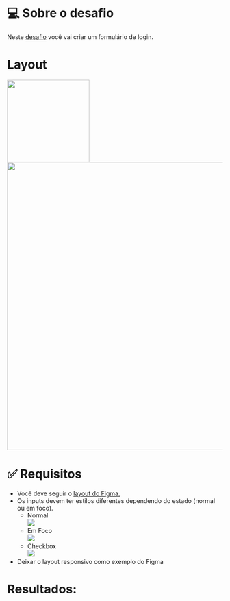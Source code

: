 <h1>💻 Sobre o desafio</h1>
<p>Neste <a href="https://efficient-sloth-d85.notion.site/Desafio-Login-Form-CSS-a10caea5a183494e97eb9ce4f33536b3">desafio</a> você vai criar um formulário de login.</p>
<h1>Layout</h1>
<img src="https://efficient-sloth-d85.notion.site/image/https%3A%2F%2Fs3-us-west-2.amazonaws.com%2Fsecure.notion-static.com%2Fb9152861-d6a9-4eda-8a13-cc31c03eba30%2Fmobile-dark-yellow.png?table=block&id=76a96c45-5f75-4dee-8ddf-81978384630f&spaceId=08f749ff-d06d-49a8-a488-9846e081b224&width=380&userId=&cache=v2" style="width: 20vw">
<img src="https://efficient-sloth-d85.notion.site/image/https%3A%2F%2Fs3-us-west-2.amazonaws.com%2Fsecure.notion-static.com%2F2d547ce1-ab56-4764-8b3f-9eb530e85e7d%2Fweb-dark-yellow.png?table=block&id=3a77fada-f0e5-4c45-93bc-de8546624d4f&spaceId=08f749ff-d06d-49a8-a488-9846e081b224&width=2000&userId=&cache=v2" style="width: 70vw">
<h1>✅ Requisitos</h1>
<ul>
<li>Você deve seguir o <a href="https://www.figma.com/file/SX8XFyC5fAY09ai8Oykz0T/DD-%2F-Login-Form---CSS/duplicate">layout do Figma.</a></li>
<li>Os inputs devem ter estilos diferentes dependendo do estado (normal ou em foco).
<ul>
<li>Normal <br><img src="https://efficient-sloth-d85.notion.site/image/https%3A%2F%2Fs3-us-west-2.amazonaws.com%2Fsecure.notion-static.com%2F88ea5b9b-f27a-4207-83c9-bdb39b3a4399%2FUntitled.png?table=block&id=17bd1d7b-b0cc-473a-979e-6634f2d2b525&spaceId=08f749ff-d06d-49a8-a488-9846e081b224&width=540&userId=&cache=v2"></li>
<li>Em Foco <br> <img src="https://efficient-sloth-d85.notion.site/image/https%3A%2F%2Fs3-us-west-2.amazonaws.com%2Fsecure.notion-static.com%2Fad4f74bc-5a8f-4eb0-97d0-d3cc8f520bd5%2FUntitled.png?table=block&id=16f24a48-eaa9-4204-b179-e9cfa6ebe2f0&spaceId=08f749ff-d06d-49a8-a488-9846e081b224&width=550&userId=&cache=v2"></li>
<li>Checkbox <br><img src="https://efficient-sloth-d85.notion.site/image/https%3A%2F%2Fs3-us-west-2.amazonaws.com%2Fsecure.notion-static.com%2Fbb17420c-5053-4057-b154-ab2c5133899c%2Fcheckbox.png?table=block&id=141ecbed-bd6f-41b1-9731-ff2612b7a597&spaceId=08f749ff-d06d-49a8-a488-9846e081b224&width=340&userId=&cache=v2"></li>
</ul>
</li>
<li>Deixar o layout responsivo como exemplo do Figma</li>
</ul>
<h1>Resultados:</h1>
<!-- <a href=""></a> -->